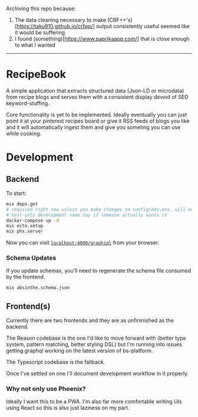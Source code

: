 Archiving this repo because:

1. The data cleaning necessary to make (CRF++'s)[https://taku910.github.io/crfpp/] output consistently useful seemed like it would be suffering
2. I found (something)[https://www.paprikaapp.com/] that is close enough to what I wanted

---

# RecipeBook

A simple application that extracts structured data (Json-LD or microdata) from
recipe blogs and serves them with a consistent display devoid of SEO
keyword-stuffing.

Core functionality is yet to be implemented. Ideally eventually you can just
point it at your pinterest recipes board or give it RSS feeds of blogs you like and it
will automatically ingest them and give you someting you can use while cooking.


# Development

## Backend

To start:
```sh
mix deps.get
# required right now unless you make changes to config/dev.exs, will enable 
# host-only development some day if someone actually wants it
docker-compose up -d 
mix ecto.setup
mix phx.server
```

Now you can visit [`localhost:4000/graphiql`](http://localhost:4000/graphiql)
from your browser.

### Schema Updates 

If you update schemas, you'll need to regenerate the schema file consumed by
the frontend.

```sh
mix absinthe.schema.json
```

## Frontend(s)

Currently there are two frontends and they are as unfininished as the backend.

The Reason codebase is the one I'd like to move forward with (better type
system, pattern matching, better styling DSL) but I'm running into issues
getting graphql working on the latest version of bs-platform.

The Typescript codebase is the fallback.

Once I've settled on one I'll document development workflow in it properly.

### Why not only use Phoenix?

Ideally I want this to be a PWA. I'm also far more comfortable writing UIs
using React so this is also just laziness on my part.
